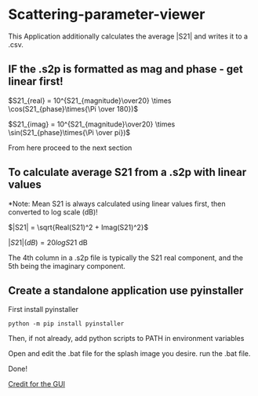 # Scattering-parameter-viewer

This Application additionally calculates the average |S21| and writes it to a .csv.

## IF the .s2p is formatted as mag and phase - get linear first!

$S21_{real} = 10^{S21_{magnitude}\over20} \times \cos(S21_{phase}\times{\Pi \over 180})$

$S21_{imag} = 10^{S21_{magnitude}\over20} \times \sin(S21_{phase}\times{\Pi \over pi})$

From here proceed to the next section

## To calculate average S21 from a .s2p with linear values

*Note: Mean S21 is always calculated using linear values first, then converted to log scale (dB)!

$|S21| = \sqrt{Real(S21)^2 + Imag(S21)^2}$


$|S21|(dB) = 20log{S21}$ dB

The 4th column in a .s2p file is typically the S21 real component, and the 5th being the imaginary component.

## Create a standalone application use pyinstaller
First install pyinstaller

`python -m pip install pyinstaller`


Then, if not already, add python scripts to PATH in environment variables

Open and edit the .bat file for the splash image you desire.
run the .bat file.

Done!

[Credit for the GUI](https://github.com/Partmedia/s2p-view)
